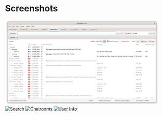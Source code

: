 # Screenshots

[![Search Group View](screenshot1.png)](screenshot1.png?raw=1)
[![Search](screenshot2.png)](screenshot2.png?raw=1)
[![Chatrooms](screenshot3.png)](screenshot3.png?raw=1)
[![User Info](screenshot4.png)](screenshot4.png?raw=1)
